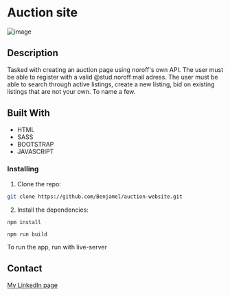 # Auction site

![image](https://github.com/Benjamel/auction-website/assets/82838871/e8dd7774-3d0c-48a7-9ab9-33704b42e185)

## Description

Tasked with creating an auction page using noroff's own API. The user must be able to register with a valid @stud.noroff mail adress. The user must be able to search through active listings, create a new listing, bid on existing listings that are not your own. To name a few. 

## Built With

- HTML
- SASS
- BOOTSTRAP
- JAVASCRIPT

### Installing

1. Clone the repo:

```bash
git clone https://github.com/Benjamel/auction-website.git
```

2. Install the dependencies:

```
npm install
```

```
npm run build
```

To run the app, run with live-server

## Contact

[My LinkedIn page](https://www.linkedin.com/in/benjaminmeldal/)
